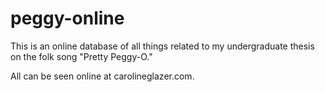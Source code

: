 # peggy-online
This is an online database of all things related to my undergraduate thesis on the folk song "Pretty Peggy-O."

All can be seen online at carolineglazer.com.